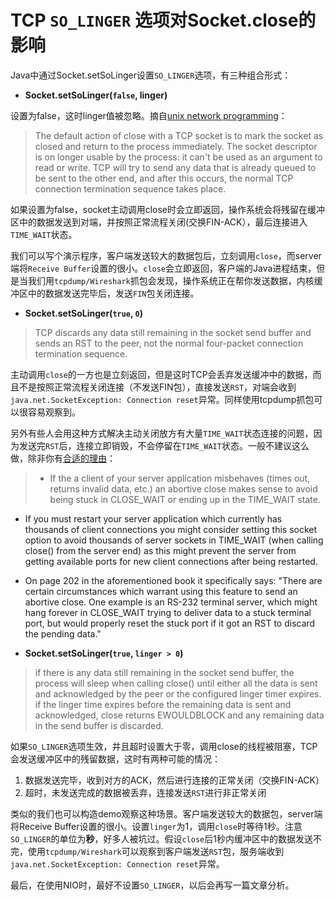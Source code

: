 # TCP `SO_LINGER` 选项对Socket.close的影响


Java中通过Socket.setSoLinger设置`SO_LINGER`选项，有三种组合形式：

- **Socket.setSoLinger(`false`, linger)**  

设置为false，这时linger值被忽略。摘自[unix network programming](http://book.douban.com/subject/1756533/)：

>The default action of close with a TCP socket is to mark the socket as closed and return to the process immediately. The socket descriptor is on longer usable by the process: it can't be used as an argument to read or write. 
>TCP will try to send any data that is already queued to be sent to the other end, and after this occurs, the normal TCP connection termination sequence takes place.


如果设置为false，socket主动调用close时会立即返回，操作系统会将残留在缓冲区中的数据发送到对端，并按照正常流程关闭(交换FIN-ACK），最后连接进入`TIME_WAIT`状态。

我们可以写个演示程序，客户端发送较大的数据包后，立刻调用`close`，而server端将`Receive Buffer`设置的很小。`close`会立即返回，客户端的Java进程结束，但是当我们用`tcpdump/Wireshark`抓包会发现，操作系统正在帮你发送数据，内核缓冲区中的数据发送完毕后，发送`FIN`包关闭连接。


- **Socket.setSoLinger(`true`, `0`)**

>TCP discards any data still remaining in the socket send buffer and sends an RST to the peer, not the normal four-packet connection termination sequence.

主动调用`close`的一方也是立刻返回，但是这时TCP会丢弃发送缓冲中的数据，而且不是按照正常流程关闭连接（不发送FIN包），直接发送`RST`，对端会收到`java.net.SocketException: Connection reset`异常。同样使用tcpdump抓包可以很容易观察到。

另外有些人会用这种方式解决主动关闭放方有大量`TIME_WAIT`状态连接的问题，因为发送完`RST`后，连接立即销毁，不会停留在`TIME_WAIT`状态。一般不建议这么做，除非你有[合适的理由](http://stackoverflow.com/questions/3757289/tcp-option-so-linger-zero-when-its-required/13088864#13088864)：
>- If the a client of your server application misbehaves (times out, returns invalid data, etc.) an abortive close makes sense to avoid being stuck in CLOSE_WAIT or ending up in the TIME_WAIT state.
- If you must restart your server application which currently has thousands of client connections you might consider setting this socket option to avoid thousands of server sockets in TIME_WAIT (when calling close() from the server end) as this might prevent the server from getting available ports for new client connections after being restarted.
- On page 202 in the aforementioned book it specifically says: "There are certain circumstances which warrant using this feature to send an abortive close. One example is an RS-232 terminal server, which might hang forever in CLOSE_WAIT trying to deliver data to a stuck terminal port, but would properly reset the stuck port if it got an RST to discard the pending data."

- **Socket.setSoLinger(`true`, `linger > 0`)**

>if there is any data still remaining in the socket send buffer, the process will sleep when calling close() until either all the data is sent and acknowledged by the peer or the configured linger timer expires.
>if the linger time expires before the remaining data is sent and acknowledged, close returns EWOULDBLOCK and any remaining data in the send buffer is discarded.

如果`SO_LINGER`选项生效，并且超时设置大于零，调用close的线程被阻塞，TCP会发送缓冲区中的残留数据，这时有两种可能的情况：
1. 数据发送完毕，收到对方的ACK，然后进行连接的正常关闭（交换FIN-ACK）
2. 超时，未发送完成的数据被丢弃，连接发送`RST`进行非正常关闭

类似的我们也可以构造demo观察这种场景。客户端发送较大的数据包，server端将Receive Buffer设置的很小。设置`linger`为1，调用`close`时等待1秒。注意`SO_LINGER`的单位为**秒**，好多人被坑过。假设`close`后1秒内缓冲区中的数据发送不完，使用`tcpdump/Wireshark`可以观察到客户端发送`RST`包，服务端收到`java.net.SocketException: Connection reset`异常。

最后，在使用NIO时，最好不设置`SO_LINGER`，以后会再写一篇文章分析。

